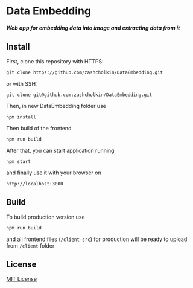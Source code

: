 # Data Embedding

___Web app for embedding data into image and extracting data from it___

## Install
First, clone this repository with HTTPS:
```
git clone https://github.com/zashcholkin/DataEmbedding.git
```

or with SSH:
```
git clone git@github.com:zashcholkin/DataEmbedding.git
```

Then, in new DataEmbedding folder use
```
npm install
```

Then build of the frontend
```
npm run build
```

After that, you can start application running
```
npm start
```

and finally use it with your browser on
```
http://localhost:3000
```

## Build
To build production version use
```
npm run build
```
and all frontend files (`/client-src`) for production will be ready to upload from `/client` folder

## License
[MIT License](https://opensource.org/licenses/MIT)